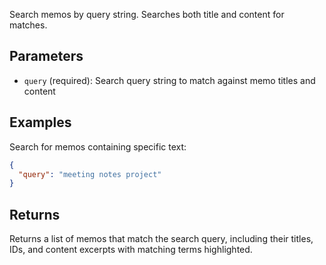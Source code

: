 Search memos by query string. Searches both title and content for matches.

## Parameters

- `query` (required): Search query string to match against memo titles and content

## Examples

Search for memos containing specific text:
```json
{
  "query": "meeting notes project"
}
```

## Returns

Returns a list of memos that match the search query, including their titles, IDs, and content excerpts with matching terms highlighted.